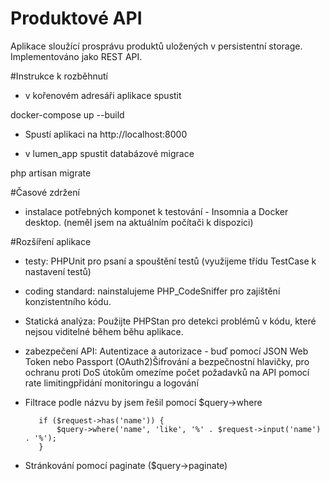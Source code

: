 # Produktové API
Aplikace sloužící prosprávu produktů uložených v persistentní storage. 
Implementováno jako REST API.

#Instrukce k rozběhnutí
 
- v kořenovém adresáři aplikace spustit
 
docker-compose up --build
 
- Spustí aplikaci na http://localhost:8000
 
- v lumen_app spustit databázové migrace
 
 php artisan migrate
 
 #Časové zdržení 
  - instalace potřebných komponet k testování - Insomnia a Docker desktop. (neměl jsem na aktuálním počítači k dispozici)
  
 #Rozšíření aplikace 
  
  - testy: PHPUnit pro psaní a spouštění testů (využijeme třídu TestCase k nastavení testů)
  - coding standard: nainstalujeme PHP_CodeSniffer pro zajištění konzistentního kódu.
  - Statická analýza: Použijte PHPStan pro detekci problémů v kódu, které nejsou viditelné během běhu aplikace.
  - zabezpečení API:  Autentizace a autorizace - buď pomocí JSON Web Token nebo Passport (OAuth2)Šifrování a bezpečnostní hlavičky, pro ochranu proti DoS útokům omezíme počet požadavků na API pomocí rate limitingpřidání monitoringu a logování
  - Filtrace podle názvu by jsem řešil pomocí $query->where
   
           if ($request->has('name')) {
               $query->where('name', 'like', '%' . $request->input('name') . '%');
           }
   
  - Stránkování pomocí paginate ($query->paginate)